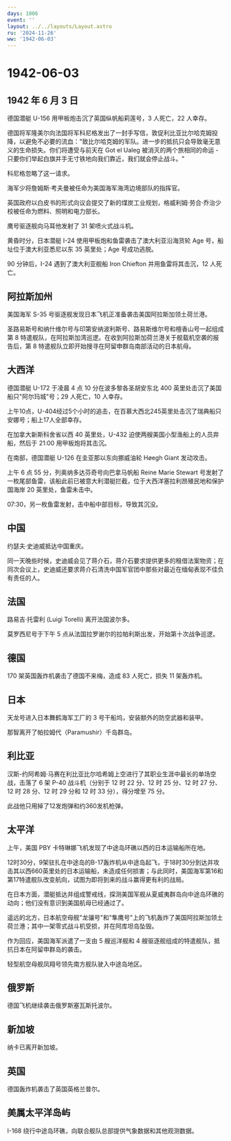 ```yaml
---
days: 1006
event: ''
layout: ../../layouts/Layout.astro
ru: '2024-11-26'
ww: '1942-06-03'
---
```


# 1942-06-03

## 1942 年 6 月 3 日

德国潜艇 U-156 用甲板炮击沉了英国纵帆船莉莲号，3 人死亡，22 人幸存。

德国将军隆美尔向法国将军科尼格发出了一封手写信，敦促利比亚比尔哈克姆投降，以避免不必要的流血："致比尔哈克姆的军队。进一步的抵抗只会导致毫无意义的生命损失。你们将遭受与前天在
Got el Ualeg 被消灭的两个旅相同的命运 -
只要你们举起白旗并手无寸铁地向我们靠近，我们就会停止战斗。"

科尼格忽略了这一请求。

海军少将詹姆斯·考夫曼被任命为美国海军海湾边境部队的指挥官。

英国政府以白皮书的形式向议会提交了新的煤炭工业规划，格威利姆·劳合·乔治少校被任命为燃料、照明和电力部长。

鹰号驱逐舰向马耳他发射了 31 架喷火式战斗机。

黄昏时分，日本潜艇 I-24 使用甲板炮和鱼雷袭击了澳大利亚沿海货轮 Age
号，船址位于澳大利亚悉尼以东 35 英里处；Age 号成功逃脱。

90 分钟后，I-24 遇到了澳大利亚舰船 Iron Chiefton 并用鱼雷将其击沉，12
人死亡。

## 阿拉斯加州

美国海军 S-35 号驱逐舰发现日本飞机正准备袭击美国阿拉斯加领土荷兰港。

圣路易斯号和纳什维尔号与印第安纳波利斯号、路易斯维尔号和檀香山号一起组成第
8
特遣舰队，在阿拉斯加湾巡逻。在收到阿拉斯加荷兰港关于舰载机空袭的报告后，第
8 特遣舰队立即开始搜寻在阿留申群岛南部活动的日本航母。

## 大西洋

德国潜艇 U-172 于凌晨 4 点 10 分在波多黎各圣胡安东北 400
英里处击沉了美国船只"阿尔玛城"号；29 人死亡，10 人幸存。

上午10点，U-404经过5个小时的追击，在百慕大西北245英里处击沉了瑞典船只安娜号；船上17人全部幸存。

在加拿大新斯科舍省以西 40 英里处，U-432
迫使两艘美国小型渔船上的人员弃船，然后于 21:00 用甲板炮将其击沉。

在南部，德国潜艇 U-126 在圭亚那以东向挪威油轮 Høegh Giant 发动攻击。

上午 6 点 55 分，列奥纳多达芬奇号向巴拿马帆船 Reine Marie Stewart
号发射了一枚尾部鱼雷，该船此前已被意大利潜艇拦截，位于大西洋塞拉利昂殖民地和保护国海岸
20 英里处，鱼雷未击中。

07:30，另一枚鱼雷发射，击中船中部目标，导致其沉没。

## 中国

约瑟夫·史迪威抵达中国重庆。

同一天晚些时候，史迪威会见了蒋介石，蒋介石要求提供更多的租借法案物资；在同次会议上，史迪威还要求蒋介石清洗中国军官团中那些对最近在缅甸表现不佳负有责任的人。

## 法国

路易吉·托雷利 (Luigi Torelli) 离开法国波尔多。

莫罗西尼号于下午 5 点从法国拉罗谢尔的拉帕利斯出发，开始第十次战争巡逻。

## 德国

170 架英国轰炸机袭击了德国不来梅，造成 83 人死亡，损失 11 架轰炸机。

## 日本

天龙号进入日本舞鹤海军工厂的 3 号干船坞，安装额外的防空武器和装甲。

那智离开了帕拉姆代（Paramushir）千岛群岛。

## 利比亚

汉斯-约阿希姆·马赛在利比亚比尔哈希姆上空进行了其职业生涯中最长的单场空战，击落了
6 架 P-40 战斗机（分别于 12 时 22 分、12 时 25 分、12 时 27 分、12 时 28
分、12 时 29 分和 12 时 33 分），得分增至 75 分。

此战他只用掉了12发炮弹和约360发机枪弹。

## 太平洋

上午，美国 PBY 卡特琳娜飞机发现了中途岛环礁以西的日本运输船所在地。

12时30分，9架驻扎在中途岛的B-17轰炸机从中途岛起飞，于18时30分到达并攻击其以西660英里处的日本运输船，未造成任何损害；与此同时，美国海军第16和第17特遣舰队改变航向，试图为即将到来的战斗赢得更有利的战局。

在日本方面，潜艇抵达并组成警戒线，探测美国军舰从夏威夷群岛向中途岛环礁的动向；他们没有意识到美国航母已经通过了。

遥远的北方，日本航空母舰"龙骧号"和"隼鹰号"上的飞机轰炸了美国阿拉斯加领土荷兰港；其中一架零式战斗机受损，并在阿库坦岛坠毁。

作为回应，美国海军派遣了一支由 5 艘巡洋舰和 4
艘驱逐舰组成的特遣舰队，抵抗日本在阿留申群岛的袭击。

轻型航空母舰凤翔号领先南方舰队驶入中途岛地区。

## 俄罗斯

德国飞机继续袭击俄罗斯塞瓦斯托波尔。

## 新加坡

纳卡已离开新加坡。

## 英国

德国轰炸机袭击了英国英格兰普尔。

## 美属太平洋岛屿

I-168 绕行中途岛环礁，向联合舰队总部提供气象数据和其他观测数据。